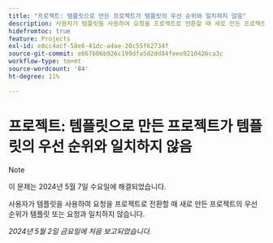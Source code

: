 ```yaml
---
title: "프로젝트: 템플릿으로 만든 프로젝트가 템플릿의 우선 순위와 일치하지 않음"
description: 사용자가 템플릿을 사용하여 요청을 프로젝트로 전환할 때 새로 만든 프로젝트의 우선 순위가 템플릿 또는 요청과 일치하지 않습니다.
hidefromtoc: true
feature: Projects
exl-id: e8cc4acf-58e6-41dc-a4ae-20c55f62734f
source-git-commit: e667606b926c199dfa5d2dd84feee9210426ca3c
workflow-type: tm+mt
source-wordcount: '84'
ht-degree: 11%

---
```


# 프로젝트: 템플릿으로 만든 프로젝트가 템플릿의 우선 순위와 일치하지 않음

>[!NOTE]
>
>이 문제는 2024년 5월 7일 수요일에 해결되었습니다.

사용자가 템플릿을 사용하여 요청을 프로젝트로 전환할 때 새로 만든 프로젝트의 우선 순위가 템플릿 또는 요청과 일치하지 않습니다.

_2024년 5월 2일 금요일에 처음 보고되었습니다._
